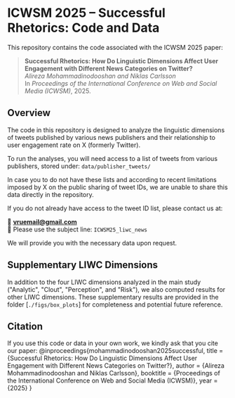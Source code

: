 # ICWSM 2025 – Successful Rhetorics: Code and Data

This repository contains the code associated with the ICWSM 2025 paper:

> **Successful Rhetorics: How Do Linguistic Dimensions Affect User Engagement with Different News Categories on Twitter?**  
> *Alireza Mohammadinodooshan and Niklas Carlsson*  
> In *Proceedings of the International Conference on Web and Social Media (ICWSM)*, 2025.

## Overview

The code in this repository is designed to analyze the linguistic dimensions of tweets published by various news publishers and their relationship to user engagement rate on X (formerly Twitter).

To run the analyses, you will need access to a list of tweets from various publishers, stored under: `data/publisher_tweets/`

In case you to do not have these lists and according to recent limitations imposed by X on the public sharing of tweet IDs, we are unable to share this data directly in the repository.

If you do not already have access to the tweet ID list, please contact us at:

📧 **vruemail@gmail.com**  
📌 Please use the subject line: `ICWSM25_liwc_news`

We will provide you with the necessary data upon request.

## Supplementary LIWC Dimensions

In addition to the four LIWC dimensions analyzed in the main study ("Analytic", "Clout", "Perception", and "Risk"), we also computed results for other LIWC dimensions. These supplementary results are provided in the folder [`./figs/box_plots`] for completeness and potential future reference.


## Citation

If you use this code or data in your own work, we kindly ask that you cite our paper:
@inproceedings{mohammadinodooshan2025successful, title = {Successful Rhetorics: How Do Linguistic Dimensions Affect User Engagement with Different News Categories on Twitter?}, author = {Alireza Mohammadinodooshan and Niklas Carlsson}, booktitle = {Proceedings of the International Conference on Web and Social Media (ICWSM)}, year = {2025} }
